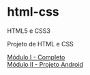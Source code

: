 # html-css
 HTML5 e CSS3

Projeto de HTML e CSS

<a href="https://antonyanw.github.io/html-css/"> Módulo I - Completo </a> <br>
<a href="https://antonyanw.github.io/html-css/Módulo 2/Grande Projeto/GrandeProjeto.html"> Módulo II - Projeto Android  </a>
